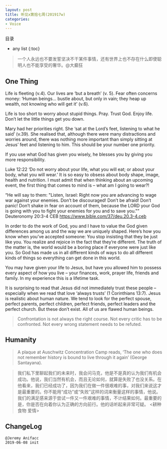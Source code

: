 ```yaml
---
layout: post
title: 听见x第拾七周(201917w)
categories:
- Voice
---
```

目录
* any list
{:toc}
> 一个人永远也不要发誓坚决不干某件事情，还有世界上也不存在什么即使聪明人也不能享受的奢华。@大癫狂 

## One Thing

Life is fleeting (v.4). Our lives are ‘but a breath’ (v. 5). Fear often concerns money: ‘Human beings… bustle about, but only in vain; they heap up wealth, not knowing who will get it’ (v.6). 

Life is too short to worry about stupid things. Pray. Trust God. Enjoy life. Don’t let the little things get you down. 

Mary had her priorities right. She ‘sat at the Lord’s feet, listening to what he said’ (v.39). She realised that, although there were many distractions and worries around, there was nothing more important than simply sitting at Jesus’ feet and listening to him. This should be your number one priority. 

If you use what God has given you wisely, he blesses you by giving you more responsibility. 

Luke 12:22 ‘Do not worry about your life, what you will eat; or about your body, what you will wear.’ It is so easy to obsess about body shape, image, health and nutrition. I must admit that when thinking about an upcoming event, the first thing that comes to mind is – what am I going to wear?! 

“He will say to them: "Listen, Israel: Right now you are advancing to wage war against your enemies. Don’t be discouraged! Don’t be afraid! Don’t panic! Don’t shake in fear on account of them, because the LORD your God is going with you to fight your enemies for you and to save you."” ‭‭Deuteronomy‬ ‭20:3-4‬ ‭CEB‬‬ https://www.bible.com/37/deu.20.3-4.ceb 

In order to do the work of God, you and I have to value the God given differences among us and the way we are uniquely shaped. Here’s how you know when you’ve accepted someone: You stop insisting that they be just like you. You realize and rejoice in the fact that they’re different. The truth of the matter is, the world would be a boring place if everyone were just like you. So God has made us in all different kinds of ways to do all different kinds of things so everything can get done in this world. 

You may have given your life to Jesus, but have you allowed him to possess every aspect of how you live – your finances, work, prayer life, friends and family. In my experience this is a lifetime task. 

It is surprising to read that Jesus did not immediately trust these people – especially when we read that love ‘always trusts’ (1 Corinthians 13:7). Jesus is realistic about human nature. We tend to look for the perfect spouse, perfect parents, perfect children, perfect friends, perfect leaders and the perfect church. But these don’t exist. All of us are flawed human beings. 

> Confrontation is not always the right course. Not every critic has to be confronted. Not every wrong statement needs to be refuted. 

## Humanity

> A plaque at Auschwitz Concentration Camp reads, ‘The one who does not remember history is bound to live through it again’ (George Santayana). 

> 我们私下里聊起我们的未来时，我会问马克，他是不是真的认为我们有机会成功。他说，我们当然有机会，而且无论如何，就算是失败了也没关系。在他看来，我们已经成功了，因为我们在做一件很艰难的事，对我们来说这才是最重要的。你不能用“成功”或“失败”这样的词来衡量这样的事情，他说。我们的满足感来源于尝试一件又一件艰难的事情，不计结果如何。最重要的是，你是否在向着你认为正确的方向前行。他的话听起来非常可疑。 <耕种 食物 爱情>

## ChangeLog

```
@Jeremy Anifacc
2019-06-08 init
```
